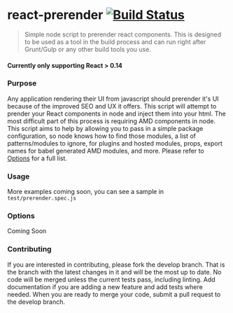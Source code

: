 # react-prerender [![Build Status](https://travis-ci.org/Robert-W/react-prerender.svg?branch=master)](https://travis-ci.org/Robert-W/react-prerender)
> Simple node script to prerender react components.  This is designed to be used as a tool in the build process and can run right after Grunt/Gulp or any other build tools you use.

#### Currently only supporting React > 0.14

### Purpose
Any application rendering their UI from javascript should prerender it's UI because of the improved SEO and UX it offers.  This script will attempt to prender your React components in node and inject them into your html. The most difficult part of this process is requiring AMD components in node.  This script aims to help by allowing you to pass in a simple package configuration, so node knows how to find those modules, a list of patterns/modules to ignore, for plugins and hosted modules, props, export names for babel generated AMD modules, and more. Please refer to [Options](#Options) for a full list.

### Usage

More examples coming soon, you can see a sample in `test/prerender.spec.js`

### Options

Coming Soon

### Contributing

If you are interested in contributing, please fork the develop branch. That is the branch with the latest changes in it and will be the most up to date.  No code will be merged unless the current tests pass, including linting.  Add documentation if you are adding a new feature and add tests where needed. When you are ready to merge your code, submit a pull request to the develop branch.
